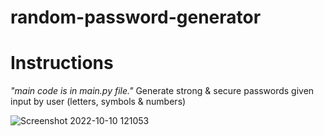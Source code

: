 # random-password-generator

# Instructions

*"main code is in main.py file."*
Generate strong & secure passwords given input by user (letters, symbols & numbers)

![Screenshot 2022-10-10 121053](https://user-images.githubusercontent.com/49407545/194819778-95e3c2b7-f6cc-41bb-8562-ad4650827208.png)
